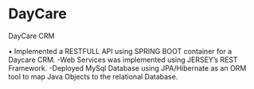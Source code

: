 # DayCare
DayCare CRM

•	Implemented a RESTFULL API using SPRING BOOT container for a Daycare CRM. 
-Web Services was implemented using JERSEY’s REST Framework. 
-Deployed MySql Database using JPA/Hibernate as an ORM tool to map Java Objects to the relational Database. 

